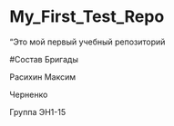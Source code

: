 # My_First_Test_Repo
“Это мой первый учебный репозиторий

#Состав Бригады

Расихин  Максим

Черненко 

Группа ЭН1-15
